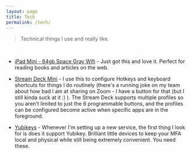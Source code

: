 ```yaml
---
layout: page
title: Tech
permalink: /tech/
---
```


> Technical things I use and really like.

<br />

* [iPad Mini - 64gb Space Gray Wifi](https://www.apple.com/ipad-mini/) - Just got this and love it. Perfect for reading books and articles on the web.

* [Stream Deck Mini](https://www.elgato.com/en/stream-deck-mini) - I use this to configure Hotkeys and keyboard shortcuts for things I do routinely (there's a running joke on my team about how bad I am at sharing on Zoom - I have a button for that (but I still kinda suck at it :) ). The Stream Deck supports multiple profiles so you aren't limited to just the 6 programmable buttons, and the profiles can be configured become active when specific apps are in the foreground.

* [Yubikeys](https://www.yubico.com/setup/) - Whenever I'm setting up a new service, the first thing I look for is does it support Yubikey. Brilliant little devices to keep your MFA local and physical while still being extremely convenient. You need these.
